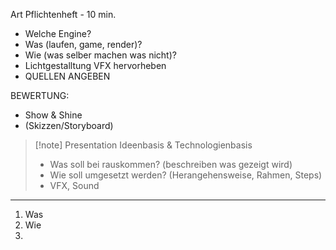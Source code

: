 Art Pflichtenheft - 10 min.
- Welche Engine?
- Was (laufen, game, render)?
- Wie (was selber machen was nicht)?
- Lichtgestalltung VFX hervorheben
- QUELLEN ANGEBEN

BEWERTUNG:
- Show & Shine
- (Skizzen/Storyboard)

>[!note] Presentation
>Ideenbasis & Technologienbasis
> - Was soll bei rauskommen? (beschreiben was gezeigt wird)
> - Wie soll umgesetzt werden? (Herangehensweise, Rahmen, Steps)
> - VFX, Sound

***
1. Was
2. Wie
3. 